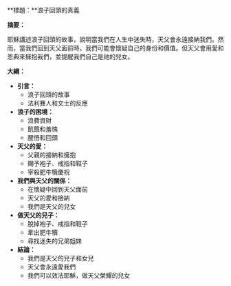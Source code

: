 **標題：**浪子回頭的真義

**摘要：**

耶穌講述浪子回頭的故事，說明當我們在人生中迷失時，天父會永遠接納我們。然而，當我們回到天父面前時，我們可能會懷疑自己的身份和價值。但天父會用愛和恩典來擁抱我們，並提醒我們自己是祂的兒女。

**大綱：**

* **引言：**
    * 浪子回頭的故事
    * 法利賽人和文士的反應
* **浪子的困境：**
    * 浪費資財
    * 飢餓和羞愧
    * 醒悟和回頭
* **天父的愛：**
    * 父親的接納和擁抱
    * 賜予袍子、戒指和鞋子
    * 宰殺肥牛犢慶祝
* **我們與天父的關係：**
    * 在懷疑中回到天父面前
    * 天父的愛和接納
    * 我們是天父的兒女
* **做天父的兒子：**
    * 脫掉袍子、戒指和鞋子
    * 牽出肥牛犢
    * 尋找迷失的兄弟姐妹
* **結論：**
    * 我們是天父的兒子和女兒
    * 天父會永遠愛我們
    * 我們可以效法耶穌，做天父榮耀的兒女